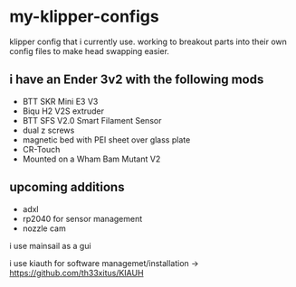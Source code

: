 # my-klipper-configs
klipper config that i currently use. working to breakout parts into their own config files to make head swapping easier.

## i have an Ender 3v2  with the following mods
- BTT SKR Mini E3 V3
- Biqu H2 V2S extruder
- BTT SFS V2.0 Smart Filament Sensor
- dual z screws
- magnetic bed with PEI sheet over glass plate
- CR-Touch
- Mounted on a Wham Bam Mutant V2

## upcoming additions
- adxl
- rp2040 for sensor management
- nozzle cam

i use mainsail as a gui

i use kiauth for software managemet/installation -> https://github.com/th33xitus/KIAUH
